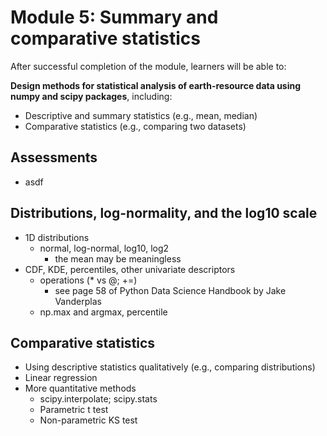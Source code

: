 # Module 5: Summary and comparative statistics

After successful completion of the module, learners will be able to:

**Design methods for statistical analysis of earth-resource data using numpy and scipy packages**, including:
- Descriptive and summary statistics (e.g., mean, median)
- Comparative statistics (e.g., comparing two datasets)

## Assessments
- asdf

## Distributions, log-normality, and the log10 scale
- 1D distributions
  - normal, log-normal, log10, log2
    - the mean may be meaningless
- CDF, KDE, percentiles, other univariate descriptors
  - operations (* vs @; +=)
    - see page 58 of Python Data Science Handbook by Jake Vanderplas
  - np.max and argmax, percentile

## Comparative statistics
- Using descriptive statistics qualitatively (e.g., comparing distributions)
- Linear regression
- More quantitative methods
  - scipy.interpolate; scipy.stats
  - Parametric t test
  - Non-parametric KS test
